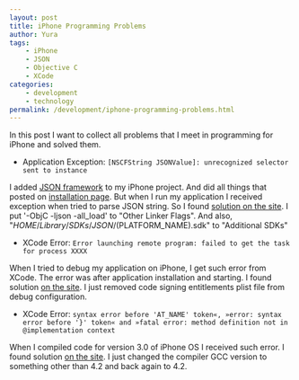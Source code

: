 ```yaml
---
layout: post
title: iPhone Programming Problems
author: Yura
tags:
    - iPhone
    - JSON
    - Objective C
    - XCode
categories:
    - development
    - technology
permalink: /development/iphone-programming-problems.html
---
```

In this post I want to collect all problems that I meet in programming for iPhone and solved them.
<!--more-->

  * Application Exception: `[NSCFString JSONValue]: unrecognized selector sent to instance`

I added [JSON framework](http://code.google.com/p/json-framework/) to my iPhone project. And did all things that posted on [installation page](http://code.google.com/p/json-framework/wiki/InstallationInstructions). But when I run my application I received exception when tried to parse JSON string. So I found [solution on the site](http://code.google.com/p/json-framework/issues/detail?id=22). I put '-ObjC -ljson -all\_load' to "Other Linker Flags". And also, "$HOME/Library/SDKs/JSON/$(PLATFORM\_NAME).sdk" to "Additional SDKs"

  * XCode Error: `Error launching remote program: failed to get the task for process XXXX`

When I tried to debug my application on iPhone, I get such error from XCode. The error was after application installation and starting. I found solution [on the site](http://www.iphonedevsdk.com/forum/iphone-sdk-development/28403-error-launching-remote-program-failed-get-task-process-1533-a.html). I just removed code signing entitlements plist file from debug configuration.

  * XCode Error: `syntax error before 'AT_NAME' token«, »error: syntax error before '}' token« and »fatal error: method definition not in @implementation context`

When I compiled code for version 3.0 of iPhone OS I received such error. I found solution [on the site](http://code.google.com/p/json-framework/wiki/InstallationInstructions). I just changed the compiler GCC version to something other than 4.2 and back again to 4.2.